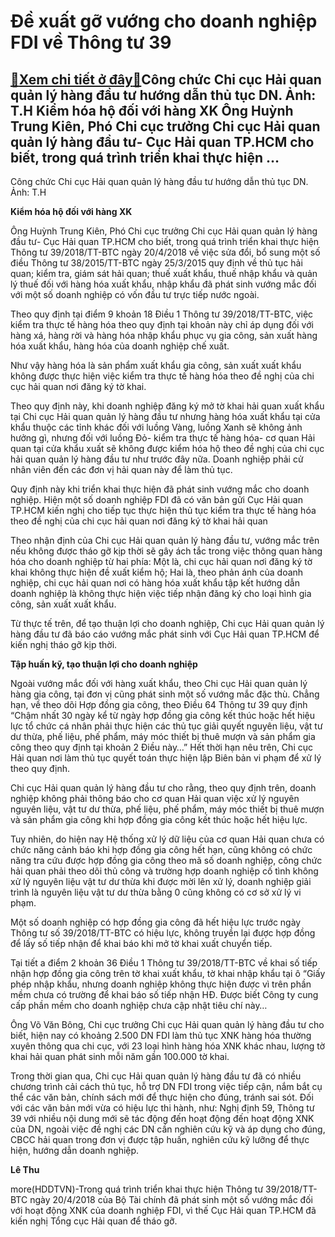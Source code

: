 Đề xuất gỡ vướng cho doanh nghiệp FDI về Thông tư 39
====================================================

[:gift:Xem chi tiết ở đây:gift:](https://hddtvn.com/de-xuat-go-vuong-cho-doanh-nghiep-fdi-ve-thong-tu-39/)Công chức Chi cục Hải quan quản lý hàng đầu tư hướng dẫn thủ tục DN. Ảnh: T.H Kiểm hóa hộ đối với hàng XK Ông Huỳnh Trung Kiên, Phó Chi cục trưởng Chi cục Hải quan quản lý hàng đầu tư- Cục Hải quan TP.HCM cho biết, trong quá trình triển khai thực hiện …
-------------------------------------------------------------------------------------------------------------------------------------------------------------------------------------------------------------------------------------------------------------







 






 Công chức Chi cục Hải quan quản lý hàng đầu tư hướng dẫn thủ tục DN. Ảnh: T.H 


**Kiểm hóa hộ đối với hàng XK**


 Ông Huỳnh Trung Kiên, Phó Chi cục trưởng Chi cục Hải quan quản lý hàng đầu tư- Cục Hải quan TP.HCM cho biết, trong quá trình triển khai thực hiện Thông tư 39/2018/TT-BTC ngày 20/4/2018 về việc sửa đổi, bổ sung một số điều Thông tư 38/2015/TT-BTC ngày 25/3/2015 quy định về thủ tục hải quan; kiểm tra, giám sát hải quan; thuế xuất khẩu, thuế nhập khẩu và quản lý thuế đối với hàng hóa xuất khẩu, nhập khẩu đã phát sinh vướng mắc đối với một số doanh nghiệp có vốn đầu tư trực tiếp nước ngoài. 


 Theo quy định tại điểm 9 khoản 18 Điều 1 Thông tư 39/2018/TT-BTC, việc kiểm tra thực tế hàng hóa theo quy định tại khoản này chỉ áp dụng đối với hàng xá, hàng rời và hàng hóa nhập khẩu phục vụ gia công, sản xuất hàng hóa xuất khẩu, hàng hóa của doanh nghiệp chế xuất.


 Như vậy hàng hóa là sản phẩm xuất khẩu gia công, sản xuất xuất khẩu không được thực hiện việc kiểm tra thực tế hàng hóa theo đề nghị của chi cục hải quan nơi đăng ký tờ khai. 


 Theo quy định này, khi doanh nghiệp đăng ký mở tờ khai hải quan xuất khẩu tại Chi cục Hải quan quản lý hàng đầu tư nhưng hàng hóa xuất khẩu tại cửa khẩu thuộc các tỉnh khác đối với luồng Vàng, luồng Xanh sẽ không ảnh hưởng gì, nhưng đối với luồng Đỏ- kiểm tra thực tế hàng hóa- cơ quan Hải quan tại cửa khẩu xuất sẽ không được kiểm hóa hộ theo đề nghị của chi cục hải quan quản lý hàng đầu tư như trước đây nữa. Doanh nghiệp phải cử nhân viên đến các đơn vị hải quan này để làm thủ tục. 


 Quy định này khi triển khai thực hiện đã phát sinh vướng mắc cho doanh nghiệp. Hiện một số doanh nghiệp FDI đã có văn bản gửi Cục Hải quan TP.HCM kiến nghị cho tiếp tục thực hiện thủ tục kiểm tra thực tế hàng hóa theo đề nghị của chi cục hải quan nơi đăng ký tờ khai hải quan


 Theo nhận định của Chi cục Hải quan quản lý hàng đầu tư, vướng mắc trên nếu không được tháo gỡ kịp thời sẽ gây ách tắc trong việc thông quan hàng hóa cho doanh nghiệp từ hai phía: Một là, chi cục hải quan nơi đăng ký tờ khai không thực hiện đề xuất kiểm hộ; Hai là, theo phản ánh của doanh nghiệp, chi cục hải quan nơi có hàng hóa xuất khẩu tập kết hướng dẫn doanh nghiệp là không thực hiện việc tiếp nhận đăng ký cho loại hình gia công, sản xuất xuất khẩu.


 Từ thực tế trên, để tạo thuận lợi cho doanh nghiệp, Chi cục Hải quan quản lý hàng đầu tư đã báo cáo vướng mắc phát sinh với Cục Hải quan TP.HCM để kiến nghị tháo gỡ kịp thời.


 **Tập huấn kỹ, tạo thuận lợi cho doanh nghiệp**


 Ngoài vướng mắc đối với hàng xuất khẩu, theo Chi cục Hải quan quản lý hàng gia công, tại đơn vị cũng phát sinh một số vướng mắc đặc thù. Chẳng hạn, về theo dõi Hợp đồng gia công, theo Điều 64 Thông tư 39 quy định “Chậm nhất 30 ngày kể từ ngày hợp đồng gia công kết thúc hoặc hết hiệu lực tổ chức cá nhân phải thực hiện các thủ tục giải quyết nguyên liệu, vật tư dư thừa, phế liệu, phế phẩm, máy móc thiết bị thuê mượn và sản phẩm gia công theo quy định tại khoản 2 Điều này…” Hết thời hạn nêu trên, Chi cục Hải quan nơi làm thủ tục quyết toán thực hiện lập Biên bản vi phạm để xử lý theo quy định.


 Chi cục Hải quan quản lý hàng đầu tư cho rằng, theo quy định trên, doanh nghiệp không phải thông báo cho cơ quan Hải quan việc xử lý nguyên nguyên liệu, vật tư dư thừa, phế liệu, phế phẩm, máy móc thiết bị thuê mượn và sản phẩm gia công khi hợp đồng gia công kết thúc hoặc hết hiệu lực. 


 Tuy nhiên, do hiện nay Hệ thống xử lý dữ liệu của cơ quan Hải quan chưa có chức năng cảnh báo khi hợp đồng gia công hết hạn, cũng không có chức năng tra cứu được hợp đồng gia công theo mã số doanh nghiệp, công chức hải quan phải theo dõi thủ công và trường hợp doanh nghiệp cố tình không xử lý nguyên liệu vật tư dư thừa khi được mời lên xử lý, doanh nghiệp giải trình là nguyên liệu vật tư dư thừa bằng 0 cũng không có cơ sở xử lý vi phạm. 


 Một số doanh nghiệp có hợp đồng gia công đã hết hiệu lực trước ngày Thông tư số 39/2018/TT-BTC có hiệu lực, không truyền lại được hợp đồng để lấy số tiếp nhận để khai báo khi mở tờ khai xuất chuyển tiếp. 


 Tại tiết a điểm 2 khoản 36 Điều 1 Thông tư 39/2018/TT-BTC về khai số tiếp nhận hợp đồng gia công trên tờ khai xuất khẩu, tờ khai nhập khẩu tại ô “Giấy phép nhập khẩu, nhưng doanh nghiệp không thực hiện được vì trên phần mềm chưa có trường để khai báo số tiếp nhận HĐ. Được biết Công ty cung cấp phần mềm cho doanh nghiệp chưa cập nhật tiêu chí này…


 Ông Võ Văn Bông, Chi cục trưởng Chi cục Hải quan quản lý hàng đầu tư cho biết, hiện nay có khoảng 2.500 DN FDI làm thủ tục XNK hàng hóa thường xuyên thông qua chi cục, với 23 loại hình hàng hóa XNK khác nhau, lượng tờ khai hải quan phát sinh mỗi năm gần 100.000 tờ khai. 


Trong thời gian qua, Chi cục Hải quan quản lý hàng đầu tư đã có nhiều chương trình cải cách thủ tục, hỗ trợ DN FDI trong việc tiếp cận, nắm bắt cụ thể các văn bản, chính sách mới để thực hiện cho đúng, tránh sai sót. Đối với các văn bản mới vừa có hiệu lực thi hành, như: Nghị định 59, Thông tư 39 với nhiều nội dung mới sẽ tác động đến hoạt động đến hoạt động XNK của DN, ngoài việc đề nghị các DN cần nghiên cứu kỹ và áp dụng cho đúng, CBCC hải quan trong đơn vị được tập huấn, nghiên cứu kỹ lưỡng để thực hiện, hướng dẫn doanh nghiệp.






**Lê Thu**



more(HDDTVN)-Trong quá trình triển khai thực hiện Thông tư 39/2018/TT-BTC ngày 20/4/2018 của Bộ Tài chính đã phát sinh một số vướng mắc đối với hoạt động XNK của doanh nghiệp FDI, vì thế Cục Hải quan TP.HCM đã kiến nghị Tổng cục Hải quan để tháo gỡ.

